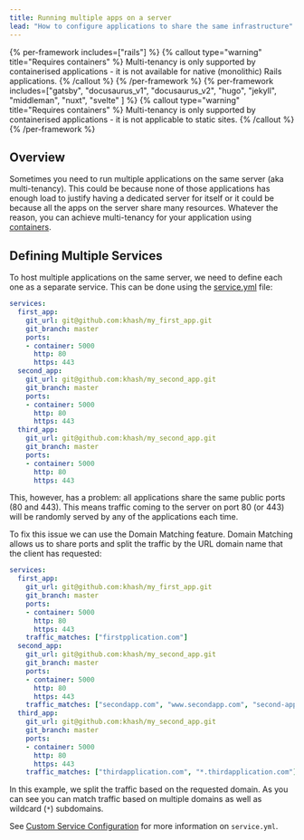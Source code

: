 ```yaml
---
title: Running multiple apps on a server
lead: "How to configure applications to share the same infrastructure"
---
```


{% per-framework includes=["rails"] %}
{% callout type="warning" title="Requires containers" %}
Multi-tenancy is only supported by containerised applications - it is not available for native (monolithic) Rails applications.
{% /callout %}
{% /per-framework %}
{% per-framework includes=["gatsby", "docusaurus_v1", "docusaurus_v2", "hugo", "jekyll", "middleman", "nuxt", "svelte" ] %}
{% callout type="warning" title="Requires containers" %}
Multi-tenancy is only supported by containerised applications - it is not applicable to static sites.
{% /callout %}
{% /per-framework %}

## Overview

Sometimes you need to run multiple applications on the same server (aka multi-tenancy). This could be because none of those applications has enough load to justify having a dedicated server for itself or it could be because all the apps on the server share many resources. Whatever the reason, you can achieve multi-tenancy for your application using [containers](/docs/cloud-66-101/concepts-and-terminology).

## Defining Multiple Services

To host multiple applications on the same server, we need to define each one as a separate service. This can be done using the [service.yml](/docs/build-and-config/docker-service-configuration) file:

```yaml
services:
  first_app:
    git_url: git@github.com:khash/my_first_app.git
    git_branch: master
    ports:
    - container: 5000
      http: 80  
      https: 443
  second_app:
    git_url: git@github.com:khash/my_second_app.git
    git_branch: master
    ports:
    - container: 5000
      http: 80  
      https: 443
  third_app:
    git_url: git@github.com:khash/my_second_app.git
    git_branch: master
    ports:
    - container: 5000
      http: 80  
      https: 443
```

This, however, has a problem: all applications share the same public ports (80 and 443). This means traffic coming to the server on port 80 (or 443) will be randomly served by any of the applications each time.

To fix this issue we can use the Domain Matching feature. Domain Matching allows us to share ports and split the traffic by the URL domain name that the client has requested:

```yaml
services:
  first_app:
    git_url: git@github.com:khash/my_first_app.git
    git_branch: master
    ports:
    - container: 5000
      http: 80  
      https: 443
    traffic_matches: ["firstpplication.com"]
  second_app:
    git_url: git@github.com:khash/my_second_app.git
    git_branch: master
    ports:
    - container: 5000
      http: 80  
      https: 443
    traffic_matches: ["secondapp.com", "www.secondapp.com", "second-app.com", "www.second-app.com"]
  third_app:
    git_url: git@github.com:khash/my_second_app.git
    git_branch: master
    ports:
    - container: 5000
      http: 80  
      https: 443
    traffic_matches: ["thirdapplication.com", "*.thirdapplication.com"]
```

In this example, we split the traffic based on the requested domain. As you can see you can match traffic based on multiple domains as well as wildcard (`*`) subdomains.

See [Custom Service Configuration](/docs/build-and-config/docker-service-configuration) for more information on `service.yml`.


